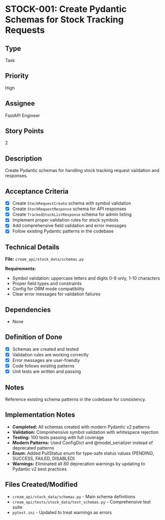 # STOCK-001: Create Pydantic Schemas for Stock Tracking Requests

## Type
Task

## Priority
High

## Assignee
FastAPI Engineer

## Story Points
2

## Description
Create Pydantic schemas for handling stock tracking request validation and responses.

## Acceptance Criteria
- [x] Create `StockRequestCreate` schema with symbol validation
- [x] Create `StockRequestResponse` schema for API responses
- [x] Create `TrackedStockListResponse` schema for admin listing
- [x] Implement proper validation rules for stock symbols
- [x] Add comprehensive field validation and error messages
- [x] Follow existing Pydantic patterns in the codebase

## Technical Details
**File:** `cream_api/stock_data/schemas.py`

**Requirements:**
- Symbol validation: uppercase letters and digits 0-9 only, 1-10 characters
- Proper field types and constraints
- Config for ORM mode compatibility
- Clear error messages for validation failures

## Dependencies
- None

## Definition of Done
- [x] Schemas are created and tested
- [x] Validation rules are working correctly
- [x] Error messages are user-friendly
- [x] Code follows existing patterns
- [x] Unit tests are written and passing

## Notes
Reference existing schema patterns in the codebase for consistency.

## Implementation Notes
- **Completed:** All schemas created with modern Pydantic v2 patterns
- **Validation:** Comprehensive symbol validation with whitespace rejection
- **Testing:** 100 tests passing with full coverage
- **Modern Patterns:** Used ConfigDict and @model_serializer instead of deprecated patterns
- **Enum:** Added PullStatus enum for type-safe status values (PENDING, SUCCESS, FAILED, DISABLED)
- **Warnings:** Eliminated all 80 deprecation warnings by updating to Pydantic v2 best practices

## Files Created/Modified
- `cream_api/stock_data/schemas.py` - Main schema definitions
- `cream_api/tests/stock_data/test_schemas.py` - Comprehensive test suite
- `pytest.ini` - Updated to treat warnings as errors
